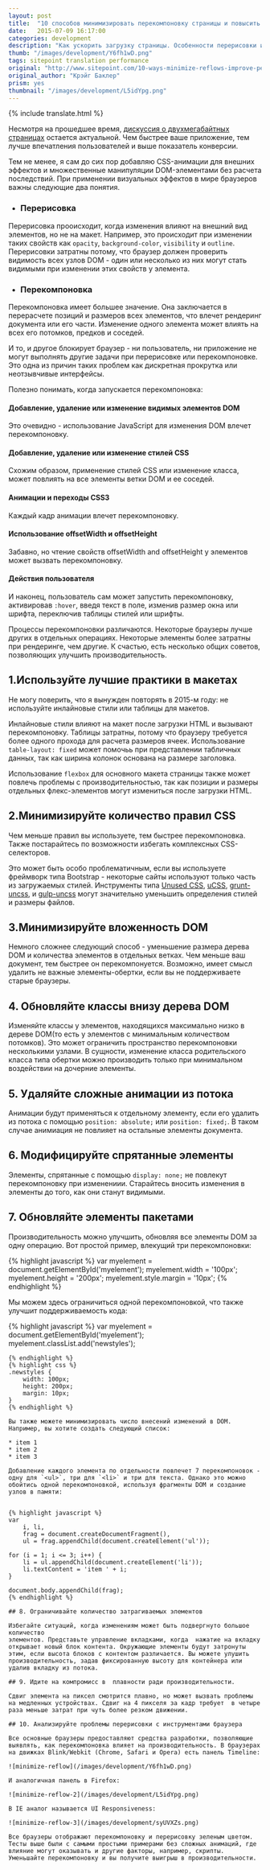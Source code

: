 ```yaml
---
layout: post
title:  "10 способов минимизировать перекомпоновку страницы и повысить производительность"
date:   2015-07-09 16:17:00
categories: development
description: "Как ускорить загрузку страницы. Особенности перерисовки и перекомпоновки элементов. 10 советов по оптимизации CSS и JavaScript. Перевод статьи с Sitepoint."
thumb: "/images/development/Y6fh1wD.png"
tags: sitepoint translation performance
original: "http://www.sitepoint.com/10-ways-minimize-reflows-improve-performance/"
original_author: "Крэйг Баклер"
prism: yes
thumbnail: "/images/development/L5idYpg.png"
---
```


{% include translate.html %}

Несмотря на прошедшее время, [дискуссия о двухмегабайтных страницах](http://www.sitepoint.com/2mb-web-pages-whos-blame/) остается актуальной. Чем быстрее ваше приложение, тем лучше впечатления пользователей и выше показатель конверсии.

Тем не менее, я сам до сих пор добавляю CSS-анимации для внешних эффектов и множественные манипуляции DOM-элементами без расчета последствий. При применении визуальных эффектов в мире браузеров важны следующие два понятия.

* ### Перерисовка

Перерисовка прооисходит, когда изменения влияют на внешний вид элементов, но не на макет. Например, это происходит при изменении таких свойств как  `opacity`, `background-color`, `visibility` и `outline`. Перерисовки затратны потому, что браузер должен проверить видимость всех узлов DOM - один или несколько из них могут стать видимыми при изменении этих свойств у элемента.

* ### Перекомпоновка

Перекомпоновка имеет большее значение. Она заключается в перерасчете позиций и размеров всех элементов, что влечет рендеринг документа или его части. Изменение одного элемента может влиять на всех его потомков, предков и соседей.


И то, и другое блокирует браузер - ни пользователь, ни приложение не могут выполнять другие задачи при перерисовке или перекомпоновке. Это одна из причин таких проблем как дискретная прокрутка или неотзывчивые интерфейсы.

Полезно понимать, когда запускается перекомпоновка:

#### Добавление, удаление или изменение видимых элементов DOM

Это очевидно - использование JavaScript для изменения DOM влечет перекомпоновку.

####  Добавление, удаление или изменение стилей CSS

Схожим образом, применение стилей CSS или изменение класса, может повлиять на все элементы  ветки DOM и ее соседей.

####  Анимации и переходы CSS3

Каждый кадр анимации влечет перекомпоновку.

####  Использование offsetWidth и offsetHeight

Забавно, но чтение свойств offsetWidth and offsetHeight у элементов может вызвать перекомпоновку.

#### Действия пользователя

И наконец, пользователь сам может запустить перекомпоновку, активировав `:hover`, введя текст в поле, изменив размер окна или шрифта, переключив таблицы стилей или шрифты.

Процессы перекомпоновки различаются. Некоторые браузеры лучше других в отдельных операциях. Некоторые элементы более затратны при рендеринге, чем другие. К счастью, есть несколько общих советов, позволяющих улучшить производительность.

## 1.Используйте лучшие практики в макетах

Не могу поверить, что я вынужден повторять в 2015-м году: не используйте инлайновые стили или таблицы для макетов.

Инлайновые стили влияют на макет после загрузки HTML и вызывают перекомпоновку. Таблицы затратны, потому что браузеру требуется более одного прохода для расчета размеров ячеек. Использование `table-layout: fixed` может помочьь при представлении табличных данных, так как ширина колонок  основана на размере заголовка.

Использование `flexbox` для основного макета страницы также может повлечь проблемы с производительностью, так как позиции и размеры отдельных флекс-элементов могут измениться после загрузки HTML.

## 2.Минимизируйте количество правил CSS

Чем меньше правил вы используете, тем быстрее перекомпоновка. Также постарайтесь по возможности избегать комплексных CSS-селекторов.

Это может быть особо проблематичным, если вы используете фреймворк типа Bootstrap - некоторые сайты используют только часть из загружаемых стилей. Инструменты типа [Unused CSS](https://unused-css.com/), [uCSS](https://github.com/oyvindeh/ucss), [grunt-uncss](https://github.com/addyosmani/grunt-uncss), и [gulp-uncss](https://github.com/ben-eb/gulp-uncss) могут значительно уменьшить определения стилей и размеры файлов.

## 3.Минимизируйте вложенность DOM

Немного сложнее следующий способ - уменьшение размера дерева DOM и количества элементов в отдельных ветках. Чем меньше ваш документ, тем быстрее он перекомпонуется. Возможно, имеет смысл удалить не важные элементы-обертки, если вы не поддерживаете старые браузеры.

## 4. Обновляйте классы внизу дерева DOM

Изменяйте классы у элементов, находящихся максимально низко в дереве DOM(то есть у элементов с минимальным количеством потомков). Это может ограничить пространство перекомпоновки несколькими узлами. В сущности, изменение класса родительского класса типа обертки можно производить только при минимальном воздействии на дочерние элементы.

## 5. Удаляйте сложные анимации из потока

Анимации будут применяться к отдельному элементу, если его удалить из потока с помощью `position: absolute;`  или `position: fixed;`. В таком случае анимиация не повлияет на остальные элементы документа.

## 6. Модифицируйте спрятанные элементы

Элементы, спрятанные с помощью `display: none;` не повлекут перекомпоновку при изменениии. Старайтесь вносить изменения в элементы до того, как они станут видимыми.

## 7. Обновляйте элементы пакетами

Производительность можно улучшить, обновляя все элементы DOM за одну операцию. Вот простой пример, влекущий три перекомпоновки:

{% highlight javascript %}
var myelement = document.getElementById('myelement');
myelement.width = '100px';
myelement.height = '200px';
myelement.style.margin = '10px';
{% endhighlight %}

Мы можем здесь ограничиться одной перекомпоновкой, что также улучшит поддерживаемость кода:

{% highlight javascript %}
var myelement = document.getElementById('myelement');
myelement.classList.add('newstyles');
```
{% endhighlight %}
{% highlight css %}
.newstyles {
    width: 100px;
    height: 200px;
    margin: 10px;
}
{% endhighlight %}

Вы также можете минимизировать число внесений изменений в DOM. Например, вы хотите создать следующий список:

* item 1
* item 2
* item 3

Добавление каждого элемента по отдельности повлечет 7 перекомпоновок - одну для `<ul>`, три для `<li>` и три для текста. Однако это можно обойтись одной перекомпоновкой, используя фрагменты DOM и создание узлов в памяти:


{% highlight javascript %}
var
    i, li,
    frag = document.createDocumentFragment(),
    ul = frag.appendChild(document.createElement('ul'));
 
for (i = 1; i <= 3; i++) {
    li = ul.appendChild(document.createElement('li'));
    li.textContent = 'item ' + i;
}
 
document.body.appendChild(frag);
{% endhighlight %}

## 8. Ограничивайте количество затрагиваемых элементов

Избегайте ситуаций, когда изменениям может быть подвергнуто большое количество 
элементов. Представьте управление вкладками, когда  нажатие на вкладку открывает новый блок контента. Окружающие элементы будут затронуты этим, если высота блоков с контентом различается. Вы можете улушить производительность, задав фиксированную высоту для контейнера или удалив вкладку из потока.

## 9. Идите на компромисс в  плавности ради производительности.

Сдвиг элемента на пиксел смотрится плавно, но может вызвать проблемы на медленных устройствах. Сдвиг на 4 пикселя за кадр требует  в четыре раза меньше затрат при чуть более резком движении.

## 10. Анализируйте проблемы перерисовки с инструментами браузера

Все основные браузеры предоставляют средства разработки, позволяющие выявлять, как перекомпоновка влияет на производительность. В браузерах  на движках Blink/Webkit (Chrome, Safari и Opera) есть панель Timeline:

![minimize-reflow](/images/development/Y6fh1wD.png)

И аналогичная панель в Firefox:

![minimize-reflow-2](/images/development/L5idYpg.png)

В IE аналог называется UI Responsiveness:

![minimize-reflow-3](/images/development/syUVXZs.png)

Все браузеры отображают перекомпоновку и перерисовку зеленым цветом. Тесты выше были с самыми простыми примерами без сложных анимаций, где влияние могут оказывать и другие факторы, например, скрипты. Уменьшайте перекомпоновку и вы получите выигрыш в производительности.

